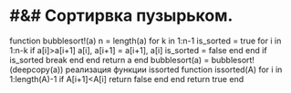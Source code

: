 #	#&# Сортирвка пузырьком.
function bubblesort!(a)
n = length(a)
for k in 1:n-1
is_sorted = true
for i in 1:n-k
if a[i]>a[i+1]
a[i], a[i+1] = a[i+1], a[i]
is_sorted = false
end
end
if is_sorted
break
end
end
return a
end
bubblesort(a) = bubblesort!(deepcopy(a))
реализация функции issorted
function issorted(A)
for i in 1:length(A)-1
if A[i+1]<A[i]
return false
end
end
return true
end
